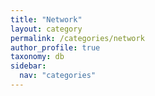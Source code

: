 ```yaml
---
title: "Network"
layout: category
permalink: /categories/network
author_profile: true
taxonomy: db
sidebar:
  nav: "categories"
---
```

